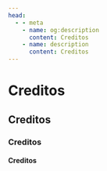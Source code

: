 ```yaml
---
head:
  - - meta
    - name: og:description
      content: Creditos
    - name: description
      content: Creditos
---
```

# Creditos
## Creditos
### Creditos
#### Creditos